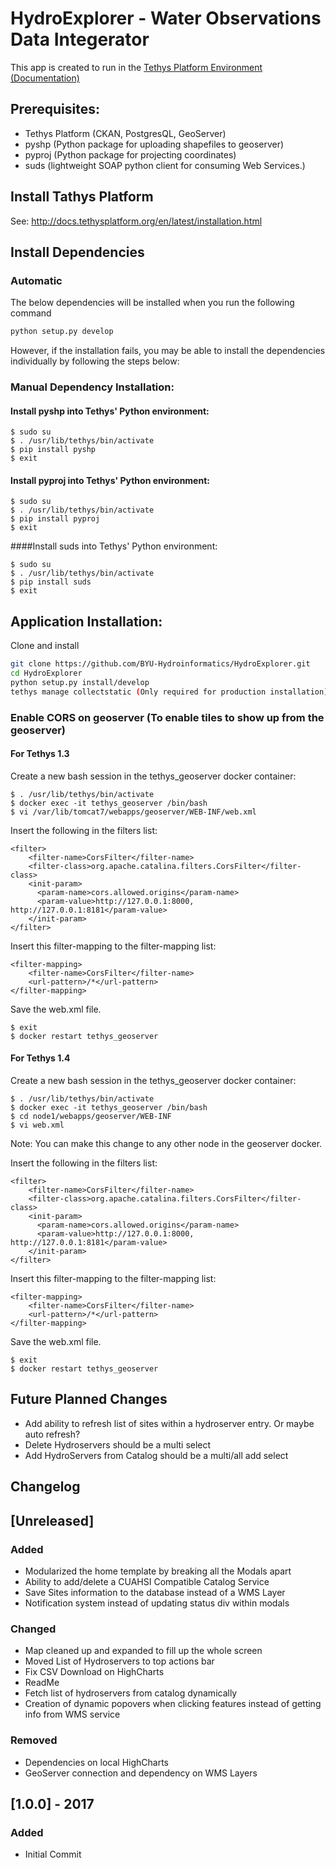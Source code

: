 # HydroExplorer - Water Observations Data Integerator

This app is created to run in the [Tethys Platform Environment](https://github.com/tethysplatform/tethys) [(Documentation)](http://docs.tethysplatform.org/en/latest/)

## Prerequisites:

* Tethys Platform (CKAN, PostgresQL, GeoServer)
* pyshp (Python package for uploading shapefiles to geoserver)
* pyproj (Python package for projecting coordinates)
* suds (lightweight SOAP python client for consuming Web Services.)

## Install Tathys Platform

See: http://docs.tethysplatform.org/en/latest/installation.html

## Install Dependencies

### Automatic

The below dependencies will be installed when you run the following command

```bash
python setup.py develop
```

However, if the installation fails, you may be able to install the dependencies individually by following the steps below:

### Manual Dependency Installation:

#### Install pyshp into Tethys' Python environment:

```
$ sudo su
$ . /usr/lib/tethys/bin/activate
$ pip install pyshp
$ exit
```

#### Install pyproj into Tethys' Python environment:

```
$ sudo su
$ . /usr/lib/tethys/bin/activate
$ pip install pyproj
$ exit
```

####Install suds into Tethys' Python environment:

```
$ sudo su
$ . /usr/lib/tethys/bin/activate
$ pip install suds
$ exit
```

## Application Installation:

Clone and install

```bash
git clone https://github.com/BYU-Hydroinformatics/HydroExplorer.git
cd HydroExplorer
python setup.py install/develop
tethys manage collectstatic (Only required for production installation)
```

### Enable CORS on geoserver (To enable tiles to show up from the geoserver)

#### For Tethys 1.3

Create a new bash session in the tethys_geoserver docker container:

```
$ . /usr/lib/tethys/bin/activate
$ docker exec -it tethys_geoserver /bin/bash
$ vi /var/lib/tomcat7/webapps/geoserver/WEB-INF/web.xml
```

Insert the following in the filters list:

```
<filter>
    <filter-name>CorsFilter</filter-name>
    <filter-class>org.apache.catalina.filters.CorsFilter</filter-class>
    <init-param>
      <param-name>cors.allowed.origins</param-name>
      <param-value>http://127.0.0.1:8000, http://127.0.0.1:8181</param-value>
    </init-param>
</filter>
```

Insert this filter-mapping to the filter-mapping list:

```
<filter-mapping>
    <filter-name>CorsFilter</filter-name>
    <url-pattern>/*</url-pattern>
</filter-mapping>
```

Save the web.xml file.

```
$ exit
$ docker restart tethys_geoserver
```

#### For Tethys 1.4

Create a new bash session in the tethys_geoserver docker container:

```
$ . /usr/lib/tethys/bin/activate
$ docker exec -it tethys_geoserver /bin/bash
$ cd node1/webapps/geoserver/WEB-INF
$ vi web.xml
```

Note: You can make this change to any other node in the geoserver docker.

Insert the following in the filters list:

```
<filter>
    <filter-name>CorsFilter</filter-name>
    <filter-class>org.apache.catalina.filters.CorsFilter</filter-class>
    <init-param>
      <param-name>cors.allowed.origins</param-name>
      <param-value>http://127.0.0.1:8000, http://127.0.0.1:8181</param-value>
    </init-param>
</filter>
```

Insert this filter-mapping to the filter-mapping list:

```
<filter-mapping>
    <filter-name>CorsFilter</filter-name>
    <url-pattern>/*</url-pattern>
</filter-mapping>
```

Save the web.xml file.

```
$ exit
$ docker restart tethys_geoserver
```

## Future Planned Changes

* Add ability to refresh list of sites within a hydroserver entry. Or maybe auto refresh?
* Delete Hydroservers should be a multi select
* Add HydroServers from Catalog should be a multi/all add select

## Changelog

## [Unreleased]

### Added

* Modularized the home template by breaking all the Modals apart
* Ability to add/delete a CUAHSI Compatible Catalog Service
* Save Sites information to the database instead of a WMS Layer
* Notification system instead of updating status div within modals

### Changed

* Map cleaned up and expanded to fill up the whole screen
* Moved List of Hydroservers to top actions bar
* Fix CSV Download on HighCharts
* ReadMe
* Fetch list of hydroservers from catalog dynamically
* Creation of dynamic popovers when clicking features instead of getting info from WMS service

### Removed

* Dependencies on local HighCharts
* GeoServer connection and dependency on WMS Layers

## [1.0.0] - 2017

### Added

* Initial Commit
